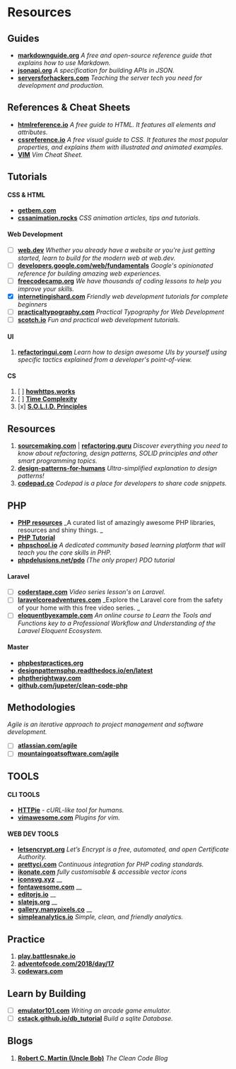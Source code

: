 # Resources

## Guides
- **[markdownguide.org](markdownguide.org)** _A free and open-source reference guide that explains how to use Markdown._
- **[jsonapi.org](jsonapi.org)** _A specification for building APIs in JSON._
- **[serversforhackers.com](serversforhackers.com)** _Teaching the server tech you need for development and production._

## References & Cheat Sheets
- **[htmlreference.io](https://htmlreference.io/)** _A free guide to HTML. It features all elements and attributes._
- **[cssreference.io](https://cssreference.io/)** _A free visual guide to CSS. It features the most popular properties, and explains them with illustrated and animated examples._
- **[VIM](https://vim.rtorr.com/)** _Vim Cheat Sheet._

## Tutorials

#### CSS & HTML
- **[getbem.com](getbem.com)**
- **[cssanimation.rocks](cssanimation.rocks)** _CSS animation articles, tips and tutorials._

#### Web Development
- [ ] **[web.dev](https://web.dev/about)** _Whether you already have a website or you're just getting started, learn to build for the modern web at web.dev._
- [ ] **[developers.google.com/web/fundamentals](https://developers.google.com/web/fundamentals/)** _Google's opinionated reference for building amazing web experiences._
- [ ] **[freecodecamp.org](freecodecamp.org)** _We have thousands of coding lessons to help you improve your skills._
- [x] **[internetingishard.com](internetingishard.com)** _Friendly web development tutorials for complete beginners_
- [ ] **[practicaltypography.com](practicaltypography.com)** _Practical Typography for Web Development_
- [ ] **[scotch.io](scotch.io)** _Fun and practical web development tutorials._

#### UI
1. **[refactoringui.com](https://refactoringui.com/)** _Learn how to design awesome UIs by yourself using specific tactics explained from a developer's point-of-view._

#### CS
1. [ ] **[howhttps.works](howhttps.works)**
1. [ ] **[Time Complexity](adrianmejia.com/blog/2018/04/05/most-popular-algorithms-time-complexity-every-programmer-should-know-free-online-tutorial-course/)**
1. [x] **[S.O.L.I.D. Principles](https://scotch.io/bar-talk/s-o-l-i-d-the-first-five-principles-of-object-oriented-design#toc-interface-segregation-principle)**


## Resources
1. **[sourcemaking.com](https://sourcemaking.com/)** | **[refactoring.guru](https://refactoring.guru/)** _Discover everything you need to know about refactoring, design patterns, SOLID principles and other smart programming topics._
1. **[design-patterns-for-humans](https://github.com/kamranahmedse/design-patterns-for-humans)** _Ultra-simplified explanation to design patterns!_
1. **[codepad.co](codepad.co)** _Codepad is a place for developers to share code snippets._

## PHP
- **[PHP resources](https://github.com/ziadoz/awesome-php)** _A curated list of amazingly awesome PHP libraries, resources and shiny things. _
- **[PHP Tutorial](https://developer.hyvor.com/tutorials/php/introduction)**
- **[phpschool.io](phpschool.io)** _A dedicated community based learning platform that will teach you the core skills in PHP._
- **[phpdelusions.net/pdo](phpdelusions.net/pdo)** _(The only proper) PDO tutorial_

#### Laravel
- [ ] **[coderstape.com](coderstape.com)** _Video series lesson's on Laravel._
- [ ] **[laravelcoreadventures.com](laravelcoreadventures.com)** _Explore the Laravel core from the safety of your home with this free video series. _
- [ ] **[eloquentbyexample.com](eloquentbyexample.com)** _An online course to Learn the Tools and Functions key to a Professional
Workflow and Understanding of the Laravel Eloquent Ecosystem._

#### Master
- **[phpbestpractices.org](phpbestpractices.org)**
- **[designpatternsphp.readthedocs.io/en/latest](designpatternsphp.readthedocs.io/en/latest)**
- **[phptherightway.com](phptherightway.com)**
- **[github.com/jupeter/clean-code-php](github.com/jupeter/clean-code-php)**

## Methodologies
_Agile is an iterative approach to project management and software development._
* [ ] **[atlassian.com/agile](atlassian.com/agile)** 
* [ ] **[mountaingoatsoftware.com/agile](mountaingoatsoftware.com/agile)**

## TOOLS
#### CLI TOOLS
- **[HTTPie](https://httpie.org)** _- cURL-like tool for humans._
- **[vimawesome.com](https://vimawesome.com/)** _Plugins for vim._

#### WEB DEV TOOLS
* **[letsencrypt.org](https://letsencrypt.org/)** _Let’s Encrypt is a free, automated, and open Certificate Authority._
* **[prettyci.com](prettyci.com)** _Continuous integration for PHP coding standards._
* **[ikonate.com](ikonate.com)** _fully customisable & accessible vector icons_
* **[iconsvg.xyz](iconsvg.xyz)** __
* **[fontawesome.com](fontawesome.com)** __
* **[editorjs.io](editorjs.io)** __
* **[slatejs.org](slatejs.org)** __
* **[gallery.manypixels.co](gallery.manypixels.co)** __
* **[simpleanalytics.io](simpleanalytics.io)** _Simple, clean, and friendly analytics._

## Practice
1. **[play.battlesnake.io](play.battlesnake.io)**
1. **[adventofcode.com/2018/day/17](adventofcode.com/2018/day/17)**
1. **[codewars.com](codewars.com)**

## Learn by Building
* [ ] **[emulator101.com](emulator101.com)** _Writing an arcade game emulator._
* [ ] **[cstack.github.io/db_tutorial](cstack.github.io/db_tutorial)** _Build a sqlite Database._

## Blogs
1. **[Robert C. Martin (Uncle Bob)](blog.cleancoder.com)** _The Clean Code Blog_
